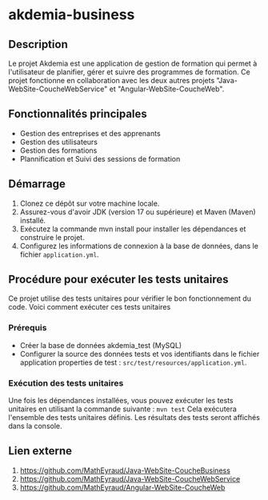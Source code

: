 # akdemia-business

## Description
Le projet Akdemia est une application de gestion de formation qui permet à l'utilisateur de planifier, gérer et suivre des programmes de formation.
Ce projet fonctionne en collaboration avec les deux autres projets "Java-WebSite-CoucheWebService" et "Angular-WebSite-CoucheWeb".

## Fonctionnalités principales
- Gestion des entreprises et des apprenants  
- Gestion des utilisateurs
- Gestion des formations 
- Plannification et Suivi des sessions de formation

## Démarrage
1. Clonez ce dépôt sur votre machine locale. 
2. Assurez-vous d'avoir JDK (version 17 ou supérieure) et Maven (Maven) installé.
3. Exécutez la commande mvn install pour installer les dépendances et construire le projet. 
4. Configurez les informations de connexion à la base de données, dans le fichier `application.yml`.

## Procédure pour exécuter les tests unitaires
Ce projet utilise des tests unitaires pour vérifier le bon fonctionnement du code. Voici comment exécuter ces tests unitaires

### Prérequis
- Créer la base de données akdemia_test (MySQL)
- Configurer la source des données tests et vos identifiants dans le fichier application properties de test : `src/test/resources/application.yml`.
  
### Exécution des tests unitaires
Une fois les dépendances installées, vous pouvez exécuter les tests unitaires en utilisant la commande suivante : `mvn test`
Cela exécutera l'ensemble des tests unitaires définis. Les résultats des tests seront affichés dans la console.

## Lien externe
1. https://github.com/MathEyraud/Java-WebSite-CoucheBusiness
2. https://github.com/MathEyraud/Java-WebSite-CoucheWebService
3. https://github.com/MathEyraud/Angular-WebSite-CoucheWeb
